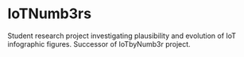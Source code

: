 # IoTNumb3rs
Student research project investigating plausibility and evolution of IoT infographic figures. Successor of IoTbyNumb3r project. 
